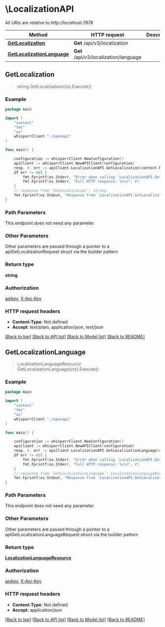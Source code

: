 # \LocalizationAPI

All URIs are relative to *http://localhost:7878*

Method | HTTP request | Description
------------- | ------------- | -------------
[**GetLocalization**](LocalizationAPI.md#GetLocalization) | **Get** /api/v3/localization | 
[**GetLocalizationLanguage**](LocalizationAPI.md#GetLocalizationLanguage) | **Get** /api/v3/localization/language | 



## GetLocalization

> string GetLocalization(ctx).Execute()



### Example

```go
package main

import (
    "context"
    "fmt"
    "os"
    whisparrClient "./openapi"
)

func main() {

    configuration := whisparrClient.NewConfiguration()
    apiClient := whisparrClient.NewAPIClient(configuration)
    resp, r, err := apiClient.LocalizationAPI.GetLocalization(context.Background()).Execute()
    if err != nil {
        fmt.Fprintf(os.Stderr, "Error when calling `LocalizationAPI.GetLocalization``: %v\n", err)
        fmt.Fprintf(os.Stderr, "Full HTTP response: %v\n", r)
    }
    // response from `GetLocalization`: string
    fmt.Fprintf(os.Stdout, "Response from `LocalizationAPI.GetLocalization`: %v\n", resp)
}
```

### Path Parameters

This endpoint does not need any parameter.

### Other Parameters

Other parameters are passed through a pointer to a apiGetLocalizationRequest struct via the builder pattern


### Return type

**string**

### Authorization

[apikey](../README.md#apikey), [X-Api-Key](../README.md#X-Api-Key)

### HTTP request headers

- **Content-Type**: Not defined
- **Accept**: text/plain, application/json, text/json

[[Back to top]](#) [[Back to API list]](../README.md#documentation-for-api-endpoints)
[[Back to Model list]](../README.md#documentation-for-models)
[[Back to README]](../README.md)


## GetLocalizationLanguage

> LocalizationLanguageResource GetLocalizationLanguage(ctx).Execute()



### Example

```go
package main

import (
    "context"
    "fmt"
    "os"
    whisparrClient "./openapi"
)

func main() {

    configuration := whisparrClient.NewConfiguration()
    apiClient := whisparrClient.NewAPIClient(configuration)
    resp, r, err := apiClient.LocalizationAPI.GetLocalizationLanguage(context.Background()).Execute()
    if err != nil {
        fmt.Fprintf(os.Stderr, "Error when calling `LocalizationAPI.GetLocalizationLanguage``: %v\n", err)
        fmt.Fprintf(os.Stderr, "Full HTTP response: %v\n", r)
    }
    // response from `GetLocalizationLanguage`: LocalizationLanguageResource
    fmt.Fprintf(os.Stdout, "Response from `LocalizationAPI.GetLocalizationLanguage`: %v\n", resp)
}
```

### Path Parameters

This endpoint does not need any parameter.

### Other Parameters

Other parameters are passed through a pointer to a apiGetLocalizationLanguageRequest struct via the builder pattern


### Return type

[**LocalizationLanguageResource**](LocalizationLanguageResource.md)

### Authorization

[apikey](../README.md#apikey), [X-Api-Key](../README.md#X-Api-Key)

### HTTP request headers

- **Content-Type**: Not defined
- **Accept**: application/json

[[Back to top]](#) [[Back to API list]](../README.md#documentation-for-api-endpoints)
[[Back to Model list]](../README.md#documentation-for-models)
[[Back to README]](../README.md)

